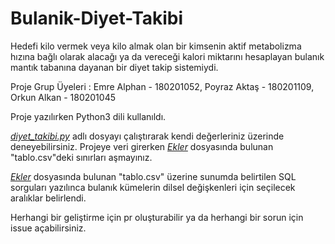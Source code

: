# Bulanik-Diyet-Takibi
Hedefi kilo vermek veya kilo almak olan bir kimsenin aktif metabolizma hızına bağlı
olarak alacağı ya da vereceği kalori miktarını
hesaplayan bulanık mantık tabanına dayanan bir
diyet takip sistemiydi.

Proje Grup Üyeleri : Emre Alphan - 180201052, Poyraz Aktaş - 180201109, Orkun Alkan - 180201045 

Proje yazılırken Python3 dili kullanıldı.

[*diyet_takibi.py*](https://github.com/poyrazaktas/Bulanik-Diyet-Takibi/blob/master/diyet_takibi.py) adlı dosyayı çalıştırarak kendi değerleriniz üzerinde deneyebilirsiniz.
Projeye veri girerken [*Ekler*](https://github.com/poyrazaktas/Bulanik-Diyet-Takibi/tree/master/Ekler) dosyasında bulunan "tablo.csv"deki sınırları aşmayınız.

[*Ekler*](https://github.com/poyrazaktas/Bulanik-Diyet-Takibi/tree/master/Ekler) dosyasında bulunan "tablo.csv" üzerine sunumda belirtilen SQL sorguları yazılınca
bulanık kümelerin dilsel değişkenleri için seçilecek aralıklar belirlendi. 

Herhangi bir geliştirme için pr oluşturabilir ya da herhangi bir sorun için issue açabilirsiniz.
